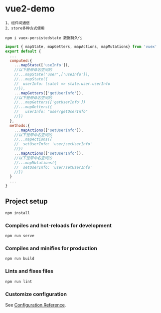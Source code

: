 # vue2-demo

```
1、组件间通信
2、store多种方式使用

npm i vuex-persistedstate 数据持久化
```

```js
import { mapState, mapGetters, mapActions, mapMutations} from 'vuex'
export default {
  ...
  computed:{
  	...mapState(['useInfo']),
  	//以下是带命名空间的
  	//...mapState('user',['useInfo']),
  	//...mapState({
	//  userInfo: (sate) => state.user.userInfo
	//}),
  	...mapGetters(['getUserInfo']),
  	//以下是带命名空间的
  	//...mapGetters(['getUserInfo'])
  	//...mapGetters({
	//   userInfo: "user/getUserInfo"
	//})
  },
  methods:{
    ...mapActions(['setUserInfo']),
    //以下是带命名空间的
    //...mapActions({
	//  setUserInfo: 'user/setUserInfo'
    //})
    ...mapActions(['setUserInfo']),
    //以下是带命名空间的
    //...mapMutations({
	//  setUserInfo: 'user/setUserInfo'
    //})
  }
  ...
}
```

## Project setup

```
npm install
```

### Compiles and hot-reloads for development

```
npm run serve
```

### Compiles and minifies for production

```
npm run build
```

### Lints and fixes files

```
npm run lint
```

### Customize configuration

See [Configuration Reference](https://cli.vuejs.org/config/).
